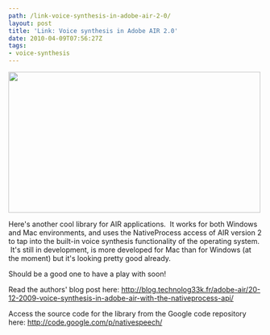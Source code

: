 ```yaml
---
path: /link-voice-synthesis-in-adobe-air-2-0/
layout: post
title: 'Link: Voice synthesis in Adobe AIR 2.0'
date: 2010-04-09T07:56:27Z
tags:
- voice-synthesis
---
```


<img class="alignnone size-full wp-image-1195" title="Voice Synth with AIR 2.0" src="/content/images/2010/04/voice-synth.png" alt="" width="500" height="280" />

Here's another cool library for AIR applications.  It works for both Windows and Mac environments, and uses the NativeProcess access of AIR version 2 to tap into the built-in voice synthesis functionality of the operating system.  It's still in development, is more developed for Mac than for Windows (at the moment) but it's looking pretty good already.

Should be a good one to have a play with soon!

Read the authors' blog post here: <a href="http://blog.technolog33k.fr/adobe-air/20-12-2009-voice-synthesis-in-adobe-air-with-the-nativeprocess-api/" target="_blank">http://blog.technolog33k.fr/adobe-air/20-12-2009-voice-synthesis-in-adobe-air-with-the-nativeprocess-api/</a>

Access the source code for the library from the Google code repository here: <a href="http://code.google.com/p/nativespeech/" target="_blank">http://code.google.com/p/nativespeech/</a>